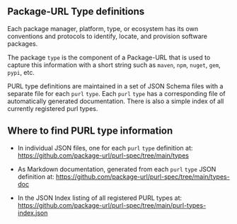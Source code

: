 ## Package-URL Type definitions

Each package manager, platform, type, or ecosystem has its own conventions
and protocols to identify, locate, and provision software packages.

The package `type` is the component of a Package-URL that is used to
capture this information with a short string such as ``maven``, ``npm``,
``nuget``, ``gem``, ``pypi``, etc.

PURL type definitions are maintained in a set of JSON Schema files with a
separate file for each `purl` `type`. Each `purl` `type` has a corresponding
file of automatically generated documentation. There is also a simple index
of all currently registered purl types.

## Where to find PURL type information

- In individual JSON files, one for each `purl` `type` definition at:
  https://github.com/package-url/purl-spec/tree/main/types

- As Markdown documentation, generated from each `purl` `type` JSON
  definition at:
  https://github.com/package-url/purl-spec/tree/main/types-doc

 - In the JSON Index listing of all registered PURL types at:
  https://github.com/package-url/purl-spec/tree/main/purl-types-index.json
